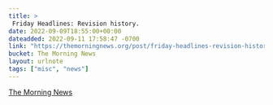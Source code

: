 ```yaml
---
title: > 
 Friday Headlines: Revision history.
date: 2022-09-09T18:55:00+00:00
dateadded: 2022-09-11 17:58:47 -0700
link: "https://themorningnews.org/post/friday-headlines-revision-history"
bucket: The Morning News
layout: urlnote
tags: ["misc", "news"]
--- 
```


 
  
    
    
    


 <!-- end excerpt --> 
<div class='bucket'><a class='internal-link' href='/buckets/the-morning-news'>The Morning News</a></div> 
